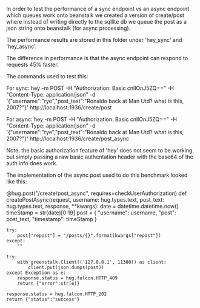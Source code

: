 In order to test the performance of a sync endpoint vs an async endpoint which queues work onto beanstalk we created a version of create/post where instead of writing directly to the sqllite db we queue the post as a json string onto beanstalk (for async processing).

The performance results are stored in this folder under 'hey_sync' and 'hey_async'.

The difference in performance is that the async endpoint can respond to requests 45% faster.

The commands used to test this:

For sync:
hey -m POST -H "Authorization: Basic cnllOnJ5ZQ==" -H "Content-Type: application/json" -d  '{"username":"rye","post_text":"Ronaldo back at Man Utd? what is this, 2007?"}' http://localhost:1936/create/post

For async:
hey -m POST -H "Authorization: Basic cnllOnJ5ZQ==" -H "Content-Type: application/json" -d  '{"username":"rye","post_text":"Ronaldo back at Man Utd? what is this, 2007?"}' http://localhost:1936/create/post_async

Note: the basic authorization feature of 'hey' does not seem to be working, but simply passing a raw basic authentation header with the base64 of the auth info does work.


The implementation of the async post used to do this benchmark looked like this:

@hug.post("/create/post_async", requires=checkUserAuthorization)
def createPostAsync(request, username: hug.types.text, post_text: hug.types.text, response, **kwargs):
    date = datetime.datetime.now()
    timeStamp = str(date)[0:19]
    post = {
        "username": username,
        "post": post_text,
        "timestamp": timeStamp
    }

    try:
        post["repost"] = "/posts/{}".format(kwargs["repost"])
    except:
        ""

    try:
        with greenstalk.Client(('127.0.0.1', 11300)) as client:
            client.put(json.dumps(post))
    except Exception as e:
        response.status = hug.falcon.HTTP_409
        return {"error":str(e)}

    response.status = hug.falcon.HTTP_202
    return {"status":"success"}